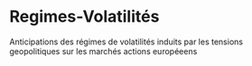 # Regimes-Volatilités
Anticipations des régimes de volatilités induits par les tensions geopolitiques sur les marchés actions européeens
